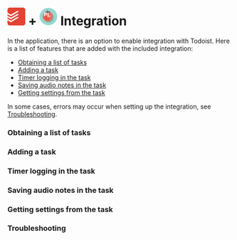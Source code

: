 # <img src="todoist_ico.png" alt="Todoist app cion" width="40"/>  + <img src="paslen_ico.png" alt="Todoist app cion" width="40"/> Integration

In the application, there is an option to enable integration with Todoist. Here is a list of features that are added with the included integration:
 - [Obtaining a list of tasks](obtaining-a-list-of-tasks)
 - [Adding a task](adding-a-task)
 - [Timer logging in the task](Timer-logging-in-the-task)
 - [Saving audio notes in the task](saving-audio-notes-in-the-task)
 - [Getting settings from the task](getting-settings-from-the-task)

In some cases, errors may occur when setting up the integration, see [Troubleshooting](troubleshooting).

 ### Obtaining a list of tasks
 ### Adding a task
 ### Timer logging in the task
 ### Saving audio notes in the task
 ### Getting settings from the task
 ### Troubleshooting